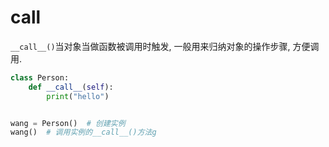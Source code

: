 # __call__




`__call__()`当对象当做函数被调用时触发, 一般用来归纳对象的操作步骤, 方便调用.

```python
class Person:
    def __call__(self):
        print("hello")


wang = Person()  # 创建实例
wang()  # 调用实例的__call__()方法g
```